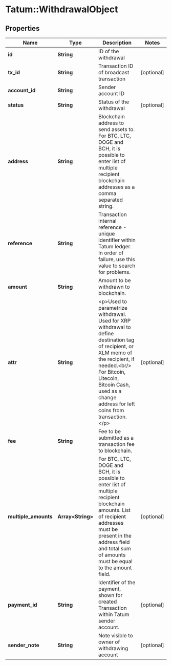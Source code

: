 # Tatum::WithdrawalObject

## Properties
Name | Type | Description | Notes
------------ | ------------- | ------------- | -------------
**id** | **String** | ID of the withdrawal | 
**tx_id** | **String** | Transaction ID of broadcast transaction | [optional] 
**account_id** | **String** | Sender account ID | 
**status** | **String** | Status of the withdrawal | [optional] 
**address** | **String** | Blockchain address to send assets to. For BTC, LTC, DOGE and BCH, it is possible to enter list of multiple recipient blockchain addresses as a comma separated string. | 
**reference** | **String** | Transaction internal reference - unique identifier within Tatum ledger. In order of failure, use this value to search for problems. | 
**amount** | **String** | Amount to be withdrawn to blockchain. | 
**attr** | **String** | &lt;p&gt;Used to parametrize withdrawal. Used for XRP withdrawal to define destination tag of recipient, or XLM memo of the recipient, if needed.&lt;br/&gt; For Bitcoin, Litecoin, Bitcoin Cash, used as a change address for left coins from transaction.&lt;/p&gt;  | [optional] 
**fee** | **String** | Fee to be submitted as a transaction fee to blockchain. | 
**multiple_amounts** | **Array&lt;String&gt;** | For BTC, LTC, DOGE and BCH, it is possible to enter list of multiple recipient blockchain amounts. List of recipient addresses must be present in the address field and total sum of amounts must be equal to the amount field. | [optional] 
**payment_id** | **String** | Identifier of the payment, shown for created Transaction within Tatum sender account. | [optional] 
**sender_note** | **String** | Note visible to owner of withdrawing account | [optional] 

